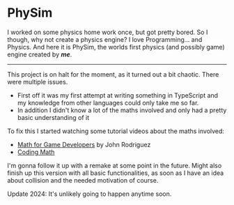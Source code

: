 # PhySim

I worked on some physics home work once, but got pretty bored. So I though, why not create a physics engine? I love Programming... and Physics. And here it is PhySim, the worlds first physics (and possibly game) engine created by ***me***.

---
This project is on halt for the moment, as it turned out a bit chaotic. There were multiple issues.
  * First off it was my first attempt at writing something in TypeScript and my knowledge from other languages could only take me so far.
  * In addition I didn't know a lot of the maths involved and only had a pretty basic understanding of it

To fix this I started watching some tutorial videos about the maths involved:
  * [Math for Game Developers](https://www.youtube.com/watch?v=Wp_eMiFzP5M&list=PLW3Zl3wyJwWOpdhYedlD-yCB7WQoHf-My) by John Rodriguez
  * [Coding Math](https://www.youtube.com/watch?v=IpN4NLDpWDY&list=PL7wAPgl1JVvUEb0dIygHzO4698tmcwLk9)

I'm gonna follow it up with a remake at some point in the future. Might also finish up this version with all basic functionalities, as soon as I have an idea about collision and the needed motivation of course.

Update 2024: It's unlikely going to happen anytime soon.
